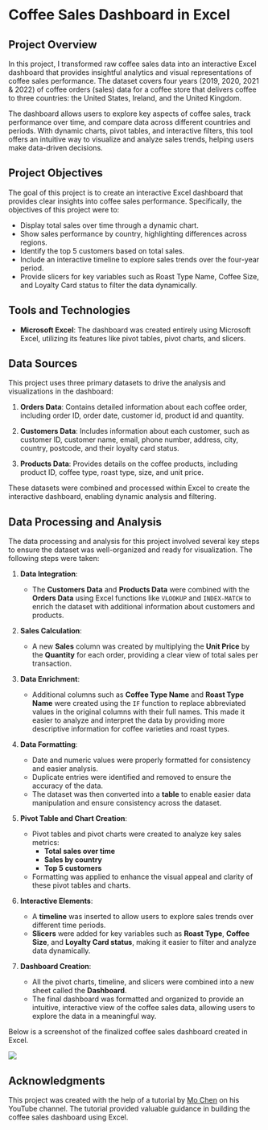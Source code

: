 # Coffee Sales Dashboard in Excel

## Project Overview

In this project, I transformed raw coffee sales data into an interactive Excel dashboard that provides insightful analytics and visual representations of coffee sales performance. The dataset covers four years (2019, 2020, 2021 & 2022) of coffee orders (sales) data for a coffee store that delivers coffee to three countries: the United States, Ireland, and the United Kingdom.

The dashboard allows users to explore key aspects of coffee sales, track performance over time, and compare data across different countries and periods. With dynamic charts, pivot tables, and interactive filters, this tool offers an intuitive way to visualize and analyze sales trends, helping users make data-driven decisions.

## Project Objectives

The goal of this project is to create an interactive Excel dashboard that provides clear insights into coffee sales performance. Specifically, the objectives of this project were to:

- Display total sales over time through a dynamic chart.          
- Show sales performance by country, highlighting differences across regions.
- Identify the top 5 customers based on total sales.
- Include an interactive timeline to explore sales trends over the four-year period.
- Provide slicers for key variables such as Roast Type Name, Coffee Size, and Loyalty Card status to filter the data dynamically.

## Tools and Technologies

- **Microsoft Excel**: The dashboard was created entirely using Microsoft Excel, utilizing its features like pivot tables, pivot charts, and slicers.

## Data Sources

This project uses three primary datasets to drive the analysis and visualizations in the dashboard:

1. **Orders Data**: Contains detailed information about each coffee order, including order ID, order date, customer id, product id and quantity.
  
2. **Customers Data**: Includes information about each customer, such as customer ID, customer name, email, phone number, address, city, country, postcode, and their loyalty card status. 

3. **Products Data**: Provides details on the coffee products, including product ID, coffee type, roast type, size, and unit price.

These datasets were combined and processed within Excel to create the interactive dashboard, enabling dynamic analysis and filtering.

## Data Processing and Analysis

The data processing and analysis for this project involved several key steps to ensure the dataset was well-organized and ready for visualization. The following steps were taken:

1. **Data Integration**: 
   - The **Customers Data** and **Products Data** were combined with the **Orders Data** using Excel functions like `VLOOKUP` and `INDEX-MATCH` to enrich the dataset with additional information about customers and products.

2. **Sales Calculation**: 
   - A new **Sales** column was created by multiplying the **Unit Price** by the **Quantity** for each order, providing a clear view of total sales per transaction.

3. **Data Enrichment**: 
   - Additional columns such as **Coffee Type Name** and **Roast Type Name** were created using the `IF` function to replace abbreviated values in the original columns with their full names. This made it easier to analyze and interpret the data by providing more descriptive information for coffee varieties and roast types.

4. **Data Formatting**:
   - Date and numeric values were properly formatted for consistency and easier analysis.
   - Duplicate entries were identified and removed to ensure the accuracy of the data.
   - The dataset was then converted into a **table** to enable easier data manipulation and ensure consistency across the dataset.

5. **Pivot Table and Chart Creation**:
   - Pivot tables and pivot charts were created to analyze key sales metrics:
     - **Total sales over time**
     - **Sales by country**
     - **Top 5 customers**
   - Formatting was applied to enhance the visual appeal and clarity of these pivot tables and charts.

6. **Interactive Elements**:
   - A **timeline** was inserted to allow users to explore sales trends over different time periods.
   - **Slicers** were added for key variables such as **Roast Type**, **Coffee Size**, and **Loyalty Card status**, making it easier to filter and analyze data dynamically.

7. **Dashboard Creation**:
   - All the pivot charts, timeline, and slicers were combined into a new sheet called the **Dashboard**.
   - The final dashboard was formatted and organized to provide an intuitive, interactive view of the coffee sales data, allowing users to explore the data in a meaningful way.

Below is a screenshot of the finalized coffee sales dashboard created in Excel.

![](https://github.com/user-attachments/assets/02ee361a-9074-4e67-b7f5-715cf3786241)


## Acknowledgments

This project was created with the help of a tutorial by [Mo Chen](https://www.youtube.com/watch?v=m13o5aqeCbM) on his YouTube channel. The tutorial provided valuable guidance in building the coffee sales dashboard using Excel. 







